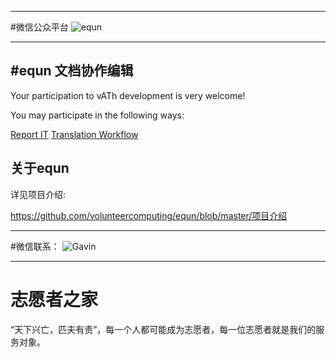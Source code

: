
------

#微信公众平台
<img src="http://1.equn.sinaapp.com/mp.equn.jpg" alt="equn"/>

------

#equn 文档协作编辑
------

Your participation to vATh development is very welcome!

You may participate in the following ways:

[Report IT](https://gitcafe.com/volunteerAThome/volunteerAThome/blob/Develop/doc/internals/report-an-issueortickets.md)
[Translation Workflow](https://gitcafe.com/volunteerAThome/volunteerAThome/blob/Develop/doc/internals/translation-workflow.md)

关于equn
------

详见项目介绍:

https://github.com/volunteercomputing/equn/blob/master/项目介绍

------

#微信联系：
<img src="http://1.equn.sinaapp.com/%E9%BB%84%E5%B8%B8%E6%96%87.png" alt="Gavin"/>

------

志愿者之家
======
“天下兴亡，匹夫有责”，每一个人都可能成为志愿者，每一位志愿者就是我们的服务对象。
